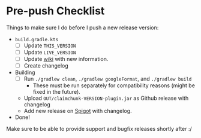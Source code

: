 # Pre-push Checklist

Things to make sure I do before I push a new release version:
- `build.gradle.kts`
  - [ ] Update `THIS_VERSION`
  - [ ] Update `LIVE_VERSION`
  - [ ] Update [wiki](https://claimchunk.cjburkey.com/) with new information.
  - [ ] Create changelog
- Building
  - [ ] Run `./gradlew clean`, `./gradlew googleFormat`, and `./gradlew build`
    - These must be run separately for compatibility reasons (might be fixed in the future).
  - Upload `OUT/claimchunk-VERSION-plugin.jar` as Github release with changelog
  - Add new release on [Spigot](https://www.spigotmc.org/resources/claimchunk.44458/) with changelog.
- Done!

Make sure to be able to provide support and bugfix releases shortly after :/

